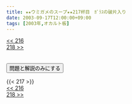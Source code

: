 ```yaml
---
title: ★★ウミガメのスープ★★217杯目　ｶﾞﾗｽの破片入り
date: 2003-09-17T12:00:00+09:00
tags: [2003年,オカルト板]
---
```

<div class="th_left"><a href="../216"><< 216</a></div>
<div class="th_right"><a href="../218">218 >></a></div>
<br><br>
<script src="../../js/cupsoup.js"></script>
<form>
<input type="button" value="問題と解説のみにする" onClick="toggleCupsoup()">
</form>
{{< 217 >}}
<div class="th_left"><a href="../216"><< 216</a></div>
<div class="th_right"><a href="../218">218 >></a></div>